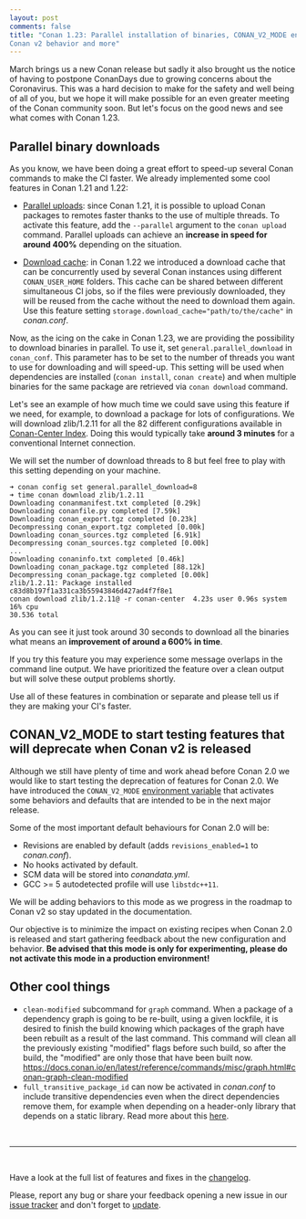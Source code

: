 ```yaml
---
layout: post 
comments: false 
title: "Conan 1.23: Parallel installation of binaries, CONAN_V2_MODE environment variable to enable
Conan v2 behavior and more"
---
```


March brings us a new Conan release but sadly it also brought us the notice of having to postpone
ConanDays due to growing concerns about the Coronavirus. This was a hard decision to make for the
safety and well being of all of you, but we hope it will make possible for an even greater meeting of
the Conan community soon. But let's focus on the good news and see what comes with Conan 1.23.

## Parallel binary downloads

As you know, we have been doing a great effort to speed-up several Conan commands to make the CI
faster. We already implemented some cool features in Conan 1.21 and 1.22:

 - [Parallel
   uploads](https://docs.conan.io/en/latest/reference/commands/creator/upload.html#conan-upload):
   since Conan 1.21, it is possible to upload Conan packages to remotes faster thanks to the use of
   multiple threads. To activate this feature, add the `--parallel` argument to the `conan upload`
   command. Parallel uploads can achieve an **increase in speed for around 400%** depending on the
   situation. 

 - [Download
   cache](https://docs.conan.io/en/latest/configuration/download_cache.html#download-cache): in Conan
   1.22 we introduced a download cache that can be concurrently used by several Conan instances using
   different `CONAN_USER_HOME` folders. This cache can be shared between different simultaneous CI
   jobs, so if the files were previously downloaded, they will be reused from the cache without the
   need to download them again. Use this feature setting `storage.download_cache="path/to/the/cache"`
   in *conan.conf*.

Now, as the icing on the cake in Conan 1.23, we are providing the possibility to download
binaries in parallel. To use it, set `general.parallel_download` in `conan_conf`. This parameter
has to be set to the number of threads you want to use for downloading and will speed-up. This
setting will be used when dependencies are installed (`conan install`, `conan create`) and when
multiple binaries for the same package are retrieved via `conan download` command.

Let's see an example of how much time we could save using this feature if we need, for example, to
download a package for lots of configurations. We will download zlib/1.2.11 for all the 82 different
configurations available in [Conan-Center Index](https://github.com/conan-io/conan-center-index).
Doing this would typically take **around 3 minutes** for a conventional Internet connection.

We will set the number of download threads to 8 but feel free to play with this setting depending on
your machine.

```
➜ conan config set general.parallel_download=8
➜ time conan download zlib/1.2.11
Downloading conanmanifest.txt completed [0.29k]
Downloading conanfile.py completed [7.59k]
Downloading conan_export.tgz completed [0.23k]
Decompressing conan_export.tgz completed [0.00k]
Downloading conan_sources.tgz completed [6.91k]
Decompressing conan_sources.tgz completed [0.00k]
...
Downloading conaninfo.txt completed [0.46k]
Downloading conan_package.tgz completed [88.12k]
Decompressing conan_package.tgz completed [0.00k]
zlib/1.2.11: Package installed c83d8b197f1a331ca3b55943846d427ad4f7f8e1
conan download zlib/1.2.11@ -r conan-center  4.23s user 0.96s system 16% cpu
30.536 total
```

As you can see it just took around 30 seconds to download all the binaries what means an
**improvement of around a 600% in time**.

If you try this feature you may experience some message overlaps in the command line output. We have
prioritized the feature over a clean output but will solve these output problems shortly.

Use all of these features in combination or separate and please tell us if they are making your CI's
faster.

## CONAN_V2_MODE to start testing features that will deprecate when Conan v2 is released

Although we still have plenty of time and work ahead before Conan 2.0 we would like to start testing
the deprecation of features for Conan 2.0. We have introduced the `CONAN_V2_MODE` [environment
variable](https://docs.conan.io/en/latest/reference/conan_v2_mode.html#conan-v2-mode) that activates
some behaviors and defaults that are intended to be in the next major release.

Some of the most important default behaviours for Conan 2.0 will be:

* Revisions are enabled by default (adds `revisions_enabled=1` to *conan.conf*).
* No hooks activated by default.
* SCM data will be stored into *conandata.yml*.
* GCC >= 5 autodetected profile will use `libstdc++11`.

We will be adding behaviors to this mode as we progress in the roadmap to Conan v2 so stay updated
in the documentation.

Our objective is to minimize the impact on existing recipes when Conan 2.0 is released and start
gathering feedback about the new configuration and behavior. **Be advised that this mode is only for
experimenting, please do not activate this mode in a production environment!** 

## Other cool things

 * `clean-modified` subcommand for `graph` command. When a package of a dependency graph is going
   to be re-built, using a given lockfile, it is desired to finish the build knowing which packages
   of the graph have been rebuilt as a result of the last command. This command will clean
   all the previously existing "modified" flags before such build, so after the build, the "modified"
   are only those that have been built now.
   https://docs.conan.io/en/latest/reference/commands/misc/graph.html#conan-graph-clean-modified
 * `full_transitive_package_id` can now be activated in *conan.conf* to include transitive
   dependencies even when the direct dependencies remove them, for example when depending on a
   header-only library that depends on a static library. Read more about this
   [here](https://docs.conan.io/en/latest/creating_packages/define_abi_compatibility.html#enabling-full-transitivity-in-package-id-modes).

<br>

-----------

<br>

Have a look at the full list of features and fixes in the
[changelog](https://docs.conan.io/en/latest/changelog.html).

Please, report any bug or share your feedback opening a new issue in our [issue
tracker](https://github.com/conan-io/conan/issues) and don't forget to
[update](https://conan.io/downloads.html).
